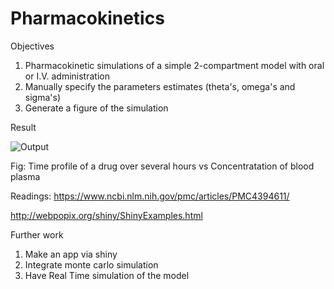 # Pharmacokinetics

Objectives 
1. Pharmacokinetic simulations of a simple 2-compartment model with oral or I.V. administration 
2. Manually specify the parameters estimates (theta's, omega's and sigma's)
3. Generate a figure of the simulation 

Result 

![Output ](https://user-images.githubusercontent.com/70428805/168469143-539a283c-f30d-4492-bed7-3884fae3d3bd.jpeg)

Fig: Time profile of a drug over several hours vs Concentratation of blood plasma 

Readings:
https://www.ncbi.nlm.nih.gov/pmc/articles/PMC4394611/
 
http://webpopix.org/shiny/ShinyExamples.html

Further work
1. Make an app via shiny 
2. Integrate monte carlo simulation 
3. Have Real Time simulation of the model


